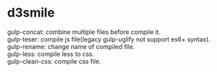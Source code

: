 # d3smile

gulp-concat: combine multiple files before compile it.<br/>
gulp-teser: compile js file(legacy gulp-uglify not support es6+ syntax).<br/>
gulp-rename: change name of compiled file.<br/>
gulp-less: compile less to css.<br/>
gulp-clean-css: compile css file.<br/>
